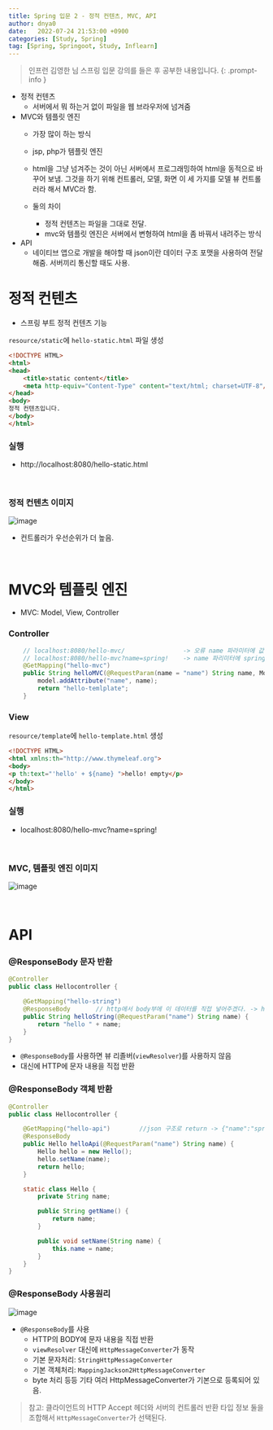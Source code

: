 ```yaml
---
title: Spring 입문 2 - 정적 컨텐츠, MVC, API
author: dnya0
date:   2022-07-24 21:53:00 +0900
categories: [Study, Spring]
tag: [Spring, Springoot, Study, Inflearn]
---
```


> 인프런 김영한 님 스프링 입문 강의를 들은 후 공부한 내용입니다.
{: .prompt-info }

- 정적 컨텐츠
    - 서버에서 뭐 하는거 없이 파일을 웹 브라우저에 넘겨줌
- MVC와 템플릿 엔진
    - 가장 많이 하는 방식
    - jsp, php가 템플릿 엔진
    - html을 그냥 넘겨주는 것이 아닌 서버에서 프로그래밍하여 html을 동적으로 바꾸어 보냄. 그것을 하기 위해 컨트롤러, 모델, 화면 이 세 가지를 모델 뷰 컨트롤러라 해서 MVC라 함.

    - 둘의 차이
        - 정적 컨텐츠는 파일을 그대로 전달.
        - mvc와 템플릿 엔진은 서버에서 변형하여 html을 좀 바꿔서 내려주는 방식
- API
    - 네이티브 앱으로 개발을 해야할 때 json이란 데이터 구조 포맷을 사용하여 전달해줌. 서버끼리 통신할 때도 사용.

# 정적 컨텐츠

- 스프링 부트 정적 컨텐츠 기능

`resource/static`에 `hello-static.html` 파일 생성

```html
<!DOCTYPE HTML>
<html>
<head>
    <title>static content</title>
    <meta http-equiv="Content-Type" content="text/html; charset=UTF-8"/>
</head>
<body>
정적 컨텐츠입니다.
</body>
</html>
```

### 실행
- http://localhost:8080/hello-static.html

<br>

### 정적 컨텐츠 이미지

![image](https://user-images.githubusercontent.com/84761609/180646778-52df6bfb-f704-4646-9a65-fe634b1f7b8a.png)

- 컨트롤러가 우선순위가 더 높음.

<br>

# MVC와 템플릿 엔진

- MVC: Model, View, Controller

### Controller

```java
    // localhost:8080/hello-mvc/                -> 오류 name 파라미터에 값이 없음
    // localhost:8080/hello-mvc?name=spring!    -> name 파리미터에 spring! 값 넣기
    @GetMapping("hello-mvc")
    public String helloMVC(@RequestParam(name = "name") String name, Model model) {
        model.addAttribute("name", name);
        return "hello-temlplate";
    }
```

### View

`resource/template`에 `hello-template.html` 생성

```html
<!DOCTYPE HTML>
<html xmlns:th="http://www.thymeleaf.org">
<body>
<p th:text="'hello' + ${name} ">hello! empty</p>
</body>
</html>
```

### 실행
- localhost:8080/hello-mvc?name=spring!

<br>

### MVC, 템플릿 엔진 이미지

![image](https://user-images.githubusercontent.com/84761609/180646974-5137ca14-75a9-4465-887e-d73ca9e592ce.png)

<br>

# API

### @ResponseBody 문자 반환

```java
@Controller
public class Hellocontroller {

    @GetMapping("hello-string")
    @ResponseBody       // http에서 body부에 이 데이터를 직접 넣어주겠다. -> html 태그 없이
    public String helloString(@RequestParam("name") String name) {
        return "hello " + name;
    }
}
```

- `@ResponseBody`를 사용하면 뷰 리졸버(`viewResolver`)를 사용하지 않음
- 대신에 HTTP에 문자 내용을 직접 반환

### @ResponseBody 객체 반환

```java
@Controller
public class Hellocontroller {

    @GetMapping("hello-api")        //json 구조로 return -> {"name":"spring"}
    @ResponseBody
    public Hello helloApi(@RequestParam("name") String name) {
        Hello hello = new Hello();
        hello.setName(name);
        return hello;
    }

    static class Hello {
        private String name;

        public String getName() {
            return name;
        }

        public void setName(String name) {
            this.name = name;
        }
    }
}
```

### @ResponseBody 사용원리

![image](https://user-images.githubusercontent.com/84761609/180647222-07a0ff2c-057f-435e-83fc-229d62e08e80.png)

- `@ResponseBody`를 사용
    - HTTP의 BODY에 문자 내용을 직접 반환
    - `viewResolver` 대신에 `HttpMessageConverter`가 동작
    - 기본 문자처리: `StringHttpMessageConverter`
    - 기본 객체처리: `MappingJackson2HttpMessageConverter`
    - byte 처리 등등 기타 여러 HttpMessageConverter가 기본으로 등록되어 있음.

> 참고: 클라이언트의 HTTP Accept 헤더와 서버의 컨트롤러 반환 타입 정보 둘을 조합해서 `HttpMessageConverter`가 선택된다.